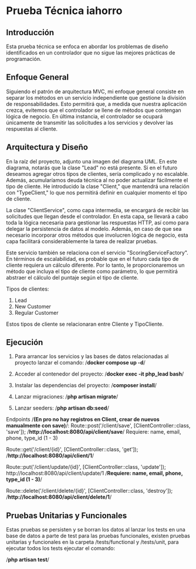 # Prueba Técnica iahorro

## Introducción
Esta prueba técnica se enfoca en abordar los problemas de diseño identificados en un controlador que no sigue las mejores prácticas de programación.

## Enfoque General
Siguiendo el patrón de arquitectura MVC, mi enfoque general consiste en separar los métodos en un servicio independiente que gestione la división de responsabilidades. Esto permitirá que, a medida que nuestra aplicación crezca, evitemos que el controlador se llene de métodos que contengan lógica de negocio. En última instancia, el controlador se ocupará únicamente de transmitir las solicitudes a los servicios y devolver las respuestas al cliente.

## Arquitectura y Diseño
En la raíz del proyecto, adjunto una imagen del diagrama UML. En este diagrama, notarás que la clase "Lead" no está presente. Si en el futuro deseamos agregar otros tipos de clientes, sería complicado y no escalable. Además, acumularíamos deuda técnica al no poder actualizar fácilmente el tipo de cliente. He introducido la clase "Client," que mantendrá una relación con "TypeClient," lo que nos permitirá definir en cualquier momento el tipo de cliente.

La clase "ClientService", como capa intermedia, se encargará de recibir las solicitudes que llegan desde el controlador. En esta capa, se llevará a cabo toda la lógica necesaria para gestionar las respuestas HTTP, así como para delegar la persistencia de datos al modelo. Además, en caso de que sea necesario incorporar otros métodos que involucren lógica de negocio, esta capa facilitará considerablemente la tarea de realizar pruebas.

Este servicio también se relaciona con el servicio "ScoringServiceFactory". En términos de escalabilidad, es probable que en el futuro cada tipo de cliente requiera un cálculo diferente. Por lo tanto, le proporcionaremos un método que incluya el tipo de cliente como parámetro, lo que permitirá abstraer el cálculo del puntaje según el tipo de cliente.

Tipos de clientes:
1. Lead
2. New Customer
3. Regular Customer

Estos tipos de cliente se relacionaran entre Cliente y TipoCliente.

## Ejecución
1. Para arrancar los servicios y las bases de datos relacionadas al proyecto lanzar el comando:
/**docker compose up -d**/

2. Acceder al contenedor del proyecto:
/**docker exec -it php_lead bash**/

3. Instalar las dependencias del proyecto:
/**composer install**/

4. Lanzar migraciones:
/**php artisan migrate**/

5. Lanzar seeders:
/**php artisan db:seed**/

Endpoints /**(En pro no hay registros en Client, crear de nuevos manualmente con save)**/:
Route::post('/client/save', [ClientController::class, 'save']);
/**http://localhost:8080/api/client/save**/
Requiere: name, email, phone, type_id (1 - 3)

Route::get('/client/{id}', [ClientController::class, 'get']);
/**http://localhost:8080/api/client/1**/

Route::put('/client/update/{id}', [ClientController::class, 'update']);
http://localhost:8080/api/client/update/1
/**Requiere: name, email, phone, type_id (1 - 3)**/

Route::delete('/client/delete/{id}', [ClientController::class, 'destroy']);
/**http://localhost:8080/api/client/delete/1**/


## Pruebas Unitarias y Funcionales
Estas pruebas se persisten y se borran los datos al lanzar los tests en una base de datos a parte de test para las pruebas funcionales, existen pruebas unitarias y funcionales en la carpeta /tests/functional y /tests/unit,  para ejecutar todos los tests ejecutar el comando:

/**php artisan test**/
